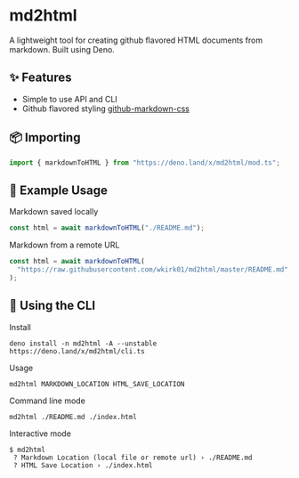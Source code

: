 # md2html

A lightweight tool for creating github flavored HTML documents from markdown.
Built using Deno.

## ✨ Features

- Simple to use API and CLI
- Github flavored styling
  [github-markdown-css](https://github.com/sindresorhus/github-markdown-css)

## 📦 Importing

```typescript
import { markdownToHTML } from "https://deno.land/x/md2html/mod.ts";
```

## 📖 Example Usage

Markdown saved locally

```typescript
const html = await markdownToHTML("./README.md");
```

Markdown from a remote URL

```typescript
const html = await markdownToHTML(
  "https://raw.githubusercontent.com/wkirk01/md2html/master/README.md",
);
```

## 🚀 Using the CLI

Install

```shell
deno install -n md2html -A --unstable https://deno.land/x/md2html/cli.ts
```

Usage

```shell
md2html MARKDOWN_LOCATION HTML_SAVE_LOCATION
```

Command line mode

```shell
md2html ./README.md ./index.html
```

Interactive mode

```shell
$ md2html       
 ? Markdown Location (local file or remote url) › ./README.md
 ? HTML Save Location › ./index.html
```
